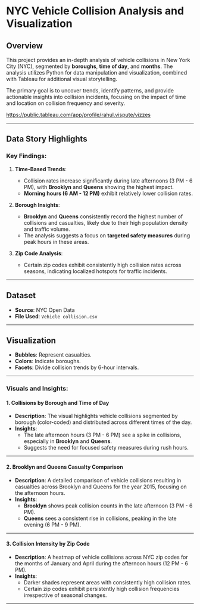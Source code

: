 # NYC Vehicle Collision Analysis and Visualization

## Overview

This project provides an in-depth analysis of vehicle collisions in New York City (NYC), segmented by **boroughs**, **time of day**, and **months**. The analysis utilizes Python for data manipulation and visualization, combined with Tableau for additional visual storytelling.

The primary goal is to uncover trends, identify patterns, and provide actionable insights into collision incidents, focusing on the impact of time and location on collision frequency and severity.

https://public.tableau.com/app/profile/rahul.vispute/vizzes

---

## Data Story Highlights

### Key Findings:
1. **Time-Based Trends**:
   - Collision rates increase significantly during late afternoons (3 PM - 6 PM), with **Brooklyn** and **Queens** showing the highest impact.
   - **Morning hours (6 AM - 12 PM)** exhibit relatively lower collision rates.

2. **Borough Insights**:
   - **Brooklyn** and **Queens** consistently record the highest number of collisions and casualties, likely due to their high population density and traffic volume.
   - The analysis suggests a focus on **targeted safety measures** during peak hours in these areas.

3. **Zip Code Analysis**:
   - Certain zip codes exhibit consistently high collision rates across seasons, indicating localized hotspots for traffic incidents.

---

## Dataset

- **Source**: NYC Open Data
- **File Used**: `Vehicle collision.csv`

---

## Visualization

- **Bubbles**: Represent casualties.
- **Colors**: Indicate boroughs.
- **Facets**: Divide collision trends by 6-hour intervals.

---
### Visuals and Insights:

#### 1. **Collisions by Borough and Time of Day**

- **Description**: The visual highlights vehicle collisions segmented by borough (color-coded) and distributed across different times of the day.
- **Insights**: 
  - The late afternoon hours (3 PM - 6 PM) see a spike in collisions, especially in **Brooklyn** and **Queens**.
  - Suggests the need for focused safety measures during rush hours.

---

#### 2. **Brooklyn and Queens Casualty Comparison**

- **Description**: A detailed comparison of vehicle collisions resulting in casualties across Brooklyn and Queens for the year 2015, focusing on the afternoon hours.
- **Insights**:
  - **Brooklyn** shows peak collision counts in the late afternoon (3 PM - 6 PM).
  - **Queens** sees a consistent rise in collisions, peaking in the late evening (6 PM - 9 PM).

---

#### 3. **Collision Intensity by Zip Code**

- **Description**: A heatmap of vehicle collisions across NYC zip codes for the months of January and April during the afternoon hours (12 PM - 6 PM).
- **Insights**:
  - Darker shades represent areas with consistently high collision rates.
  - Certain zip codes exhibit persistently high collision frequencies irrespective of seasonal changes.

---


